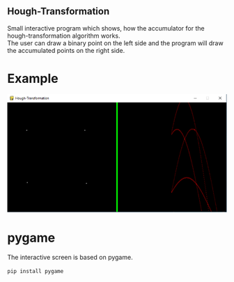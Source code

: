 ## Hough-Transformation
Small interactive program which shows, how the accumulator for the hough-transformation algorithm works.  
The user can draw a binary point on the left side and the program will draw the accumulated points on the right side.  

# Example
![alt text](https://github.com/SPortugall/houghTransformation/blob/master/example.PNG)

# pygame
The interactive screen is based on pygame.  
  
`pip install pygame`
